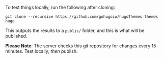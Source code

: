 To test things locally, run the following after cloning:
```
git clone --recursive https://github.com/gohugoio/hugoThemes themes
hugo
```

This outputs the results to a `public/` folder, and this is what will be published.

**Please Note**: The server checks this git repository for changes every 15 minutes. Test locally, *then* publish.
